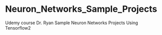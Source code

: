 # Neuron_Networks_Sample_Projects
Udemy course Dr. Ryan Sample Neuron Networks Projects Using Tensorflow2
